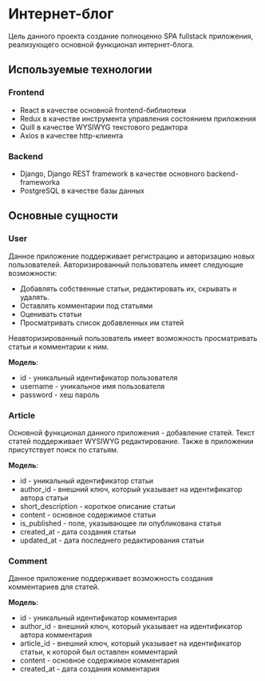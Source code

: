 # Интернет-блог

Цель данного проекта создание полноценно SPA fullstack приложения, реализующего основной функционал интернет-блога.

## Используемые технологии

### Frontend
* React в качестве основной frontend-библиотеки
* Redux в качестве инструмента управления состоянием приложения
* Quill в качестве WYSIWYG текстового редактора
* Axios в качестве http-клиента

### Backend
* Django, Django REST framework в качестве основного backend-frameworkа
* PostgreSQL в качестве базы данных

## Основные сущности 
### User
Данное приложение поддерживает регистрацию и авторизацию новых пользователей. Авторизированный пользователь имеет следующие возможности:
* Добавлять собственные статьи, редактировать их, скрывать и удалять. 
* Оставлять комментарии под статьями
* Оценивать статьи
* Просматривать список добавленных им статей

Неавторизированный пользователь имеет возможность просматривать статьи и комментарии к ним.

**Модель**:
* id - уникальный идентификатор пользователя
* username - уникальное имя пользователя
* password - хеш пароль

### Article
Основной функционал данного приложения - добавление статей.  Текст статей поддерживает WYSIWYG редактирование. Также в приложении присутствует поиск по статьям.

**Модель**:
* id - уникальный идентификатор статьи
* author_id - внешний ключ, который указывает на идентификатор автора статьи
* short_description - короткое описание статьи
* content - основное содержимое статьи
* is_published - поле, указывающее ли опубликована статья
* created_at - дата создания статьи
* updated_at - дата последнего редактирования статьи

### Comment
Данное приложение поддерживает возможность создания комментариев для статей. 

**Модель**:
* id - уникальный идентификатор комментария
* author_id - внешний ключ, который указывает на идентификатор автора комментария
* article_id - внешний ключ, который указывает на идентификатор статьи, к которой был оставлен комментарий
* content - основное содержимое комментария
* created_at - дата создания комментария
